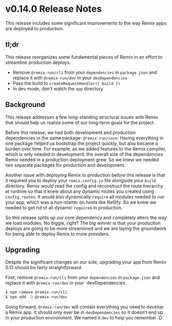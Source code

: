 # v0.14.0 Release Notes

This release includes some significant improvements to the way Remix apps are deployed to production.

## tl;dr

This release reorganizes some fundamental pieces of Remix in an effort to streamline production deploys.

- Remove `@remix-run/cli` from your `dependencies` in `package.json` and replace it with `@remix-run/dev` in your `devDependencies`
- Pass the build to `createRequestHandler({ build })`
- In dev mode, don't watch the `app` directory

## Background

This release addresses a few long-standing structural issues with Remix that should help us realize some of our long-term goals for the project.

Before this release, we had both development and production dependencies in the same package: `@remix-run/core`. Having everything in one package helped us bootstrap the project quickly, but also became a burden over time. For example, as we added features to the Remix compiler, which is only needed in development, the overall size of the dependencies Remix needed in a production deployment grew. So we knew we needed two separate packages for production and development.

Another issue with deploying Remix to production before this release is that it required you to deploy your `remix.config.js` file alongside your `build` directory. Remix would read the config and reconstruct the route hierarchy at runtime so that it knew about any dynamic routes you created using `config.routes`. It would also dynamically `require` all modules needed to run your app, which was a non-starter on hosts like Netlify. So we knew we needed to get rid of all dynamic `require`s in production.

So this release splits up our core dependency and completely alters the way we load modules. No biggie, right? The big winner is that your production deploys are going to be more streamlined and we are laying the groundwork for being able to deploy Remix to more providers.

## Upgrading

Despite the significant changes on our side, upgrading your app from Remix 0.13 should be fairly straightforward.

First, remove `@remix-run/cli` from your `dependencies` in `package.json` and replace it with `@remix-run/dev` in your `devDependencies.

```sh
$ npm remove @remix-run/cli
$ npm add -D @remix-run/dev
```

Going forward, `@remix-run/dev` will contain everything you need to develop a Remix app. It should only ever be in `devDependencies` so it doesn't end up in your production environment. We named it `dev` to help you remember :D


